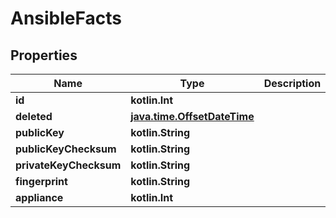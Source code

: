 
# AnsibleFacts

## Properties
Name | Type | Description | Notes
------------ | ------------- | ------------- | -------------
**id** | **kotlin.Int** |  |  [readonly]
**deleted** | [**java.time.OffsetDateTime**](java.time.OffsetDateTime.md) |  |  [readonly]
**publicKey** | **kotlin.String** |  | 
**publicKeyChecksum** | **kotlin.String** |  | 
**privateKeyChecksum** | **kotlin.String** |  | 
**fingerprint** | **kotlin.String** |  | 
**appliance** | **kotlin.Int** |  | 



